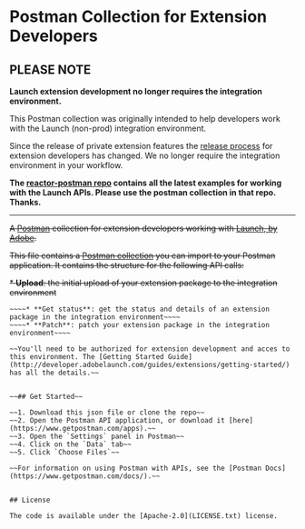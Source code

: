 # Postman Collection for Extension Developers

## PLEASE NOTE

**Launch extension development no longer requires the integration environment.**

This Postman collection was originally intended to help developers work with the Launch (non-prod) integration environment.

Since the release of private extension features the [release process](https://developer.adobelaunch.com/guides/extensions/getting-started/#releasing-your-extension) for extension developers has changed. We no longer require the integration environment in your workflow.

**The [reactor-postman repo](https://github.com/Adobe-Marketing-Cloud/reactor-postman) contains all the latest examples for working with the Launch APIs. Please use the postman collection in that repo. Thanks.**

* * *

~~A [Postman](https://www.getpostman.com/) collection for extension developers working with [Launch, by Adobe](http://developer.adobelaunch.com/guides/extensions/quickstart/).~~

~~This file contains a [Postman collection](https://www.getpostman.com/docs/v6/postman/collections/data_formats#importing-postman-data) you can import to your Postman application. It contains the structure for the following API calls:~~

~~* **Upload**: the initial upload of your extension package to the integration environment~~
~~~~* **List**: list the extension packages in the integration environment~~~~
~~~~* **Get status**: get the status and details of an extension package in the integration environment~~~~
~~~~* **Patch**: patch your extension package in the integration environment~~~~

~~You'll need to be authorized for extension development and acces to this environment. The [Getting Started Guide](http://developer.adobelaunch.com/guides/extensions/getting-started/) has all the details.~~


~~## Get Started~~

~~1. Download this json file or clone the repo~~
~~2. Open the Postman API application, or download it [here](https://www.getpostman.com/apps).~~
~~3. Open the `Settings` panel in Postman~~
~~4. Click on the `Data` tab~~
~~5. Click `Choose Files`~~

~~For information on using Postman with APIs, see the [Postman Docs](https://www.getpostman.com/docs/).~~


## License

The code is available under the [Apache-2.0](LICENSE.txt) license.